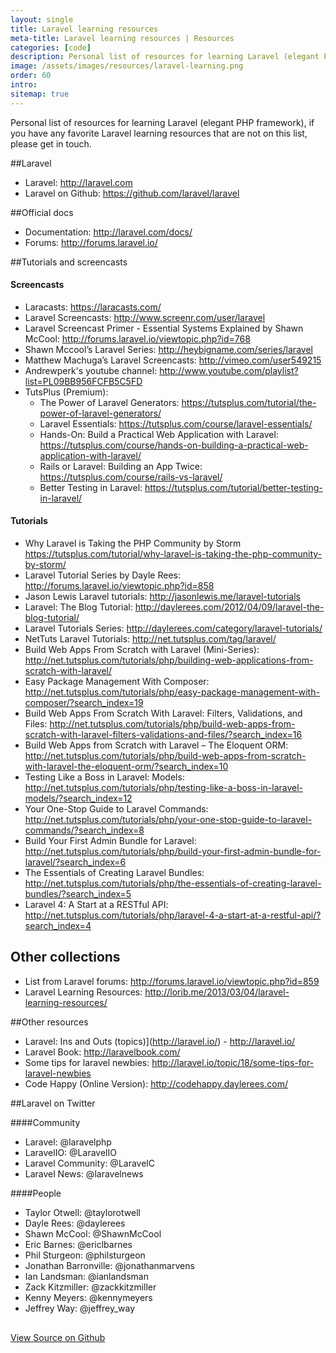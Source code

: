 ```yaml
---
layout: single
title: Laravel learning resources
meta-title: Laravel learning resources | Resources
categories: [code]
description: Personal list of resources for learning Laravel (elegant PHP framework), if you have any favorite Laravel learning resources that are not on this list, please get in touch.
image: /assets/images/resources/laravel-learning.png
order: 60
intro: 
sitemap: true
---
```


Personal list of resources for learning Laravel (elegant PHP framework), if you have any favorite Laravel learning resources that are not on this list, please get in touch.

##Laravel

* Laravel: <http://laravel.com>
* Laravel on Github: <https://github.com/laravel/laravel>


##Official docs

* Documentation: <http://laravel.com/docs/>
* Forums: <http://forums.laravel.io/>


##Tutorials and screencasts

#### Screencasts
* Laracasts: <https://laracasts.com/>
* Laravel Screencasts: <http://www.screenr.com/user/laravel>
* Laravel Screencast Primer - Essential Systems Explained by Shawn McCool: <http://forums.laravel.io/viewtopic.php?id=768>
* Shawn Mccool’s Laravel Series: <http://heybigname.com/series/laravel>
* Matthew Machuga’s Laravel Screencasts: <http://vimeo.com/user549215>
* Andrewperk's youtube channel: <http://www.youtube.com/playlist?list=PL09BB956FCFB5C5FD>
* TutsPlus (Premium):
    * The Power of Laravel Generators: <https://tutsplus.com/tutorial/the-power-of-laravel-generators/>
    * Laravel Essentials: <https://tutsplus.com/course/laravel-essentials/>
    * Hands-On: Build a Practical Web Application with Laravel: <https://tutsplus.com/course/hands-on-building-a-practical-web-application-with-laravel/>
    * Rails or Laravel: Building an App Twice: <https://tutsplus.com/course/rails-vs-laravel/>
    * Better Testing in Laravel: <https://tutsplus.com/tutorial/better-testing-in-laravel/>

#### Tutorials
* Why Laravel is Taking the PHP Community by Storm <https://tutsplus.com/tutorial/why-laravel-is-taking-the-php-community-by-storm/>
* Laravel Tutorial Series by Dayle Rees: http://forums.laravel.io/viewtopic.php?id=858
* Jason Lewis Laravel tutorials: http://jasonlewis.me/laravel-tutorials
* Laravel: The Blog Tutorial: http://daylerees.com/2012/04/09/laravel-the-blog-tutorial/
* Laravel Tutorials Series: http://daylerees.com/category/laravel-tutorials/
* NetTuts Laravel Tutorials: http://net.tutsplus.com/tag/laravel/
* Build Web Apps From Scratch with Laravel (Mini-Series): http://net.tutsplus.com/tutorials/php/building-web-applications-from-scratch-with-laravel/
* Easy Package Management With Composer: http://net.tutsplus.com/tutorials/php/easy-package-management-with-composer/?search_index=19
* Build Web Apps From Scratch With Laravel: Filters, Validations, and Files: http://net.tutsplus.com/tutorials/php/build-web-apps-from-scratch-with-laravel-filters-validations-and-files/?search_index=16
* Build Web Apps from Scratch with Laravel – The Eloquent ORM: http://net.tutsplus.com/tutorials/php/build-web-apps-from-scratch-with-laravel-the-eloquent-orm/?search_index=10
* Testing Like a Boss in Laravel: Models: http://net.tutsplus.com/tutorials/php/testing-like-a-boss-in-laravel-models/?search_index=12
* Your One-Stop Guide to Laravel Commands: http://net.tutsplus.com/tutorials/php/your-one-stop-guide-to-laravel-commands/?search_index=8
* Build Your First Admin Bundle for Laravel: http://net.tutsplus.com/tutorials/php/build-your-first-admin-bundle-for-laravel/?search_index=6
* The Essentials of Creating Laravel Bundles: http://net.tutsplus.com/tutorials/php/the-essentials-of-creating-laravel-bundles/?search_index=5
* Laravel 4: A Start at a RESTful API: http://net.tutsplus.com/tutorials/php/laravel-4-a-start-at-a-restful-api/?search_index=4


## Other collections
* List from Laravel forums: <http://forums.laravel.io/viewtopic.php?id=859>
* Laravel Learning Resources: <http://lorib.me/2013/03/04/laravel-learning-resources/>


##Other resources
* Laravel: Ins and Outs (topics)](http://laravel.io/) - <http://laravel.io/>
* Laravel Book: <http://laravelbook.com/>
* Some tips for laravel newbies: <http://laravel.io/topic/18/some-tips-for-laravel-newbies>
* Code Happy (Online Version): <http://codehappy.daylerees.com/>

    
##Laravel on Twitter

####Community

* Laravel: @laravelphp
* LaravelIO: @LaravelIO
* Laravel Community: @LaravelC
* Laravel News: @laravelnews

####People

* Taylor Otwell: @taylorotwell
* Dayle Rees: @daylerees
* Shawn McCool: @ShawnMcCool
* Eric Barnes: @ericlbarnes
* Phil Sturgeon: @philsturgeon
* Jonathan Barronville: @jonathanmarvens
* Ian Landsman: @ianlandsman
* Zack Kitzmiller: @zackkitzmiller
* Kenny Meyers: @kennymeyers
* Jeffrey Way: @jeffrey_way

<p style="margin-top: 30px;"><a href="https://github.com/Imaginarydesign/laravel-learning-resources" target="_blank">View Source on Github</a></p>